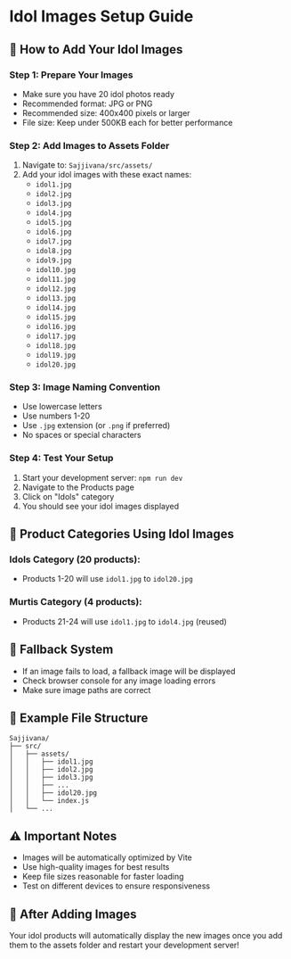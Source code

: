 # Idol Images Setup Guide

## 📁 **How to Add Your Idol Images**

### **Step 1: Prepare Your Images**
- Make sure you have 20 idol photos ready
- Recommended format: JPG or PNG
- Recommended size: 400x400 pixels or larger
- File size: Keep under 500KB each for better performance

### **Step 2: Add Images to Assets Folder**
1. Navigate to: `Sajjivana/src/assets/`
2. Add your idol images with these exact names:
   - `idol1.jpg`
   - `idol2.jpg`
   - `idol3.jpg`
   - `idol4.jpg`
   - `idol5.jpg`
   - `idol6.jpg`
   - `idol7.jpg`
   - `idol8.jpg`
   - `idol9.jpg`
   - `idol10.jpg`
   - `idol11.jpg`
   - `idol12.jpg`
   - `idol13.jpg`
   - `idol14.jpg`
   - `idol15.jpg`
   - `idol16.jpg`
   - `idol17.jpg`
   - `idol18.jpg`
   - `idol19.jpg`
   - `idol20.jpg`

### **Step 3: Image Naming Convention**
- Use lowercase letters
- Use numbers 1-20
- Use `.jpg` extension (or `.png` if preferred)
- No spaces or special characters

### **Step 4: Test Your Setup**
1. Start your development server: `npm run dev`
2. Navigate to the Products page
3. Click on "Idols" category
4. You should see your idol images displayed

## 🎯 **Product Categories Using Idol Images**

### **Idols Category (20 products):**
- Products 1-20 will use `idol1.jpg` to `idol20.jpg`

### **Murtis Category (4 products):**
- Products 21-24 will use `idol1.jpg` to `idol4.jpg` (reused)

## 🔧 **Fallback System**
- If an image fails to load, a fallback image will be displayed
- Check browser console for any image loading errors
- Make sure image paths are correct

## 📝 **Example File Structure**
```
Sajjivana/
├── src/
│   ├── assets/
│   │   ├── idol1.jpg
│   │   ├── idol2.jpg
│   │   ├── idol3.jpg
│   │   ├── ...
│   │   ├── idol20.jpg
│   │   └── index.js
│   └── ...
```

## ⚠️ **Important Notes**
- Images will be automatically optimized by Vite
- Use high-quality images for best results
- Keep file sizes reasonable for faster loading
- Test on different devices to ensure responsiveness

## 🚀 **After Adding Images**
Your idol products will automatically display the new images once you add them to the assets folder and restart your development server! 
